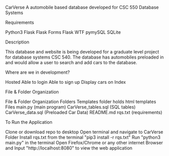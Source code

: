CarVerse
A automobile based database developed for CSC 550 Database Systems

Requirements

Python3
Flask
Flask Forms
Flask WTF
pymySQL
SQLite

Description

This database and website is being developed for a graduate level project for database systems CSC 540. The database has automobiles preloaded in and would allow a user to search and add cars to the database.

Where are we in development?

 Hosted
 Able to login
 Able to sign up
 Display cars on Index

File & Folder Organization

File & Folder Organization
Folders
Templates folder holds html templates
Files
main.py (main program)
CarVerse_tables.sql (SQL tables)
CarVerse_data.sql (Preloaded Car Data)
README.md
rqs.txt (requirements)

To Run the Application

Clone or download repo to desktop
Open terminal and navigate to CarVerse Folder
Install rqs.txt from the terminal "pip3 install -r rqs.txt"
Run "python3 main.py" in the terminal
Open Firefox/Chrome or any other internet Browser and Input "http://localhost:8080" to view the web application
